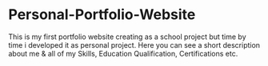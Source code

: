 # Personal-Portfolio-Website
This is my first portfolio website creating as a school project but time by time i developed it as personal project. Here you can see a short description about me &amp; all of my Skills, Education Qualification, Certifications etc.
